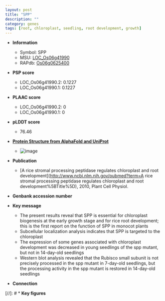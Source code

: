 ```yaml
---
layout: post
title: "SPP"
description: ""
category: genes
tags: [root, chloroplast, seedling, root development, growth]
---
```


* **Information**  
    + Symbol: SPP  
    + MSU: [LOC_Os06g41990](http://rice.plantbiology.msu.edu/cgi-bin/ORF_infopage.cgi?orf=LOC_Os06g41990)  
    + RAPdb: [Os06g0625400](http://rapdb.dna.affrc.go.jp/viewer/gbrowse_details/irgsp1?name=Os06g0625400)  

* **PSP score**  
    + LOC_Os06g41990.2: 0.1227 
    + LOC_Os06g41990.1: 0.1227 

* **PLAAC score**  
    + LOC_Os06g41990.2: 0 
    + LOC_Os06g41990.1: 0 

* **pLDDT score**
    + 76.46

* **[Protein Structure from AlphaFold and UniProt](https://www.uniprot.org/uniprotkb/Q69TY5/entry#structure)**
    + ![image](https://ricepsp.github.io/images/Q6/AF-Q69TY5-F1.png)

* **Publication**  
    + [A rice stromal processing peptidase regulates chloroplast and root development](http://www.ncbi.nlm.nih.gov/pubmed?term=A rice stromal processing peptidase regulates chloroplast and root development%5BTitle%5D), 2010, Plant Cell Physiol.

* **Genbank accession number**  

* **Key message**  
    + The present results reveal that SPP is essential for chloroplast biogenesis at the early growth stage and for rice root development; this is the first report on the function of SPP in monocot plants
    + Subcellular localization analysis indicates that SPP is targeted to the chloroplast
    + The expression of some genes associated with chloroplast development was decreased in young seedlings of the spp mutant, but not in 14-day-old seedlings
    + Western blot analysis revealed that the Rubisco small subunit is not precisely processed in the spp mutant in 7-day-old seedlings, but the processing activity in the spp mutant is restored in 14-day-old seedlings

* **Connection**  

[//]: # * **Key figures**  


